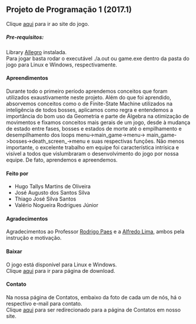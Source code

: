## Projeto de Programação 1 (2017.1)
Clique [aqui](http://icbrancadeneve.blogspot.com.br/) para ir ao site do jogo. <br />
##### Pre-requisitos: <br />
Library [Allegro](https://wiki.allegro.cc/index.php?title=Install_Allegro_from_Ubuntu_PPAs) instalada. <br />
Para jogar basta rodar o executável ./a.out ou game.exe dentro da pasta do jogo para Linux e Windows, respectivamente.
#### Apreendimentos
Durante todo o primeiro período aprendemos conceitos que foram utilizados exaustivamente neste projeto. Além do que foi aprendido, absorvemos conceitos como o de Finite-State Machine utilizados na inteligência de todos bosses, aplicamos como regra e entendemos a importância do bom uso da Geometria e parte de Álgebra na otimização de movimentos e fixamos conceitos mais gerais de um jogo, desde à mudança de estado entre fases, bosses e estados de morte até o empilhamento e desempilhamento dos loops menu->main_game->menu-> main_game->bosses->death_screen_->menu e suas respectivas funções. Não menos importante, o excelente trabalho em equipe foi característica intrísica e visível a todos que vislumbraram o desenvolvimento do jogo por nossa equipe. De fato, aprendemos e apreendemos.
#### Feito por
- Hugo Tallys Martins de Oliveira
- José Augusto dos Santos Silva
- Thiago José Silva Santos
- Valério Nogueira Rodrigues Júnior
#### Agradecimentos
Agradecimentos ao Professor [Rodrigo Paes](https://github.com/r0drigopaes) e a [Alfredo Lima](https://github.com/AlfredLima), ambos pela instrução e motivação. 
#### Baixar
O jogo está disponível para Linux e Windows. <br />
Clique [aqui](http://icbrancadeneve.blogspot.com.br/p/download.html) para ir para página de download.
#### Contato
Na nossa página de Contatos, embaixo da foto de cada um de nós, há o respectivo e-mail para contato. <br />
Clique [aqui](http://icbrancadeneve.blogspot.com.br/p/contato.html) para ser redirecionado para a página de Contatos em nosso site.
